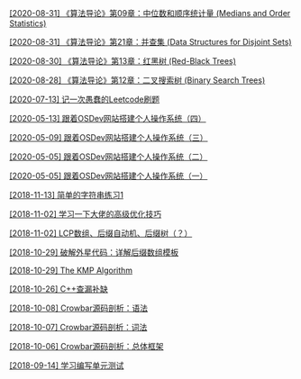 <!-- 这里是我的[UVa题解](https://github.com/daichao1997/daichao1997.github.io/tree/master/uva)，愿能积少成多。 -->

[[2020-08-31] 《算法导论》第09章：中位数和顺序统计量 (Medians and Order Statistics)](https://daichao1997.github.io/2020-08-31-itoa-ch09-order_statistics.html)

[[2020-08-31] 《算法导论》第21章：并查集 (Data Structures for Disjoint Sets)](https://daichao1997.github.io/2020-08-31-itoa-ch21-disjoint_set.html)

[[2020-08-30] 《算法导论》第13章：红黑树 (Red-Black Trees)](https://daichao1997.github.io/2020-08-30-itoa-ch13-rbtree.html)

[[2020-08-28] 《算法导论》第12章：二叉搜索树 (Binary Search Trees)](https://daichao1997.github.io/2020-08-28-itoa-ch12-bst.html)

[[2020-07-13] 记一次愚蠢的Leetcode刷题](https://daichao1997.github.io/leetcode/2020-07-13-median-of-two-sorted-arrays.html)

[[2020-05-13] 跟着OSDev网站搭建个人操作系统（四）](https://daichao1997.github.io/2020-05-13-meaty-skeleton-2.html)

[[2020-05-09] 跟着OSDev网站搭建个人操作系统（三）](https://daichao1997.github.io/2020-05-09-meaty-skeleton-1.html)

[[2020-05-05] 跟着OSDev网站搭建个人操作系统（二）](https://daichao1997.github.io/2020-05-05-osdev-barebone-2.html)

[[2020-05-05] 跟着OSDev网站搭建个人操作系统（一）](https://daichao1997.github.io/2020-05-05-osdev-barebone.html)

[[2018-11-13] 简单的字符串练习1](https://daichao1997.github.io/2018-11-13-简单的字符串练习1.html)

[[2018-11-02] 学习一下大佬的高级优化技巧](https://daichao1997.github.io/2018-11-02-学习一下大佬的高级优化技巧.html)

[[2018-11-02] LCP数组、后缀自动机、后缀树（？）](https://daichao1997.github.io/2018-11-02-LCP数组、后缀自动机.html)

[[2018-10-29] 破解外星代码：详解后缀数组模板](https://daichao1997.github.io/2018-10-29-后缀数组.html)

[[2018-10-29] The KMP Algorithm](https://daichao1997.github.io/2018-10-29-KMP.html)

[[2018-10-26] C++查漏补缺](https://daichao1997.github.io/2018-10-26-C++查漏补缺.html)

[[2018-10-08] Crowbar源码剖析：语法](https://daichao1997.github.io/2018-10-08-Crowbar源码剖析：语法.html)

[[2018-10-07] Crowbar源码剖析：词法](https://daichao1997.github.io/2018-10-07-Crowbar源码剖析：词法.html)

[[2018-10-06] Crowbar源码剖析：总体框架](https://daichao1997.github.io/2018-10-06-Crowbar源码剖析：总体框架.html)

[[2018-09-14] 学习编写单元测试](https://daichao1997.github.io/2018-09-14-学习编写单元测试.html)